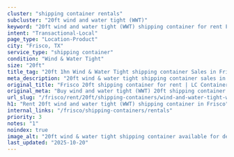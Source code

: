 ```yaml
---
cluster: "shipping container rentals"
subcluster: "20ft wind and water tight (WWT)"
keyword: "20ft wind and water tight (WWT) shipping container for rent Frisco, TX"
intent: "Transactional-Local"
page_type: "Location-Product"
city: "Frisco, TX"
service_type: "shipping container"
condition: "Wind & Water Tight"
size: "20ft"
title_tag: "20ft 1hn Wind & Water Tight shipping container Sales in Frisco | LC Container"
meta_description: "20ft wind & water tight shipping container sales in Frisco. Fast delivery, competitive pricing. Serving shipping containers area. Quote ID: VW3. Call (214) 524-4168 for your free quote today."
original_title: "Frisco 20ft shipping container for rent | LC Container"
original_meta: "Buy wind and water tight (WWT) 20ft shipping container rent with local delivery in Frisco, TX. LC Container — local Since 2003. Request a fast quote today."
url_slug: "/frisco/rent/20ft/shipping-containers/wind-and-water-tight-wwt"
h1: "Rent 20ft wind and water tight (WWT) shipping container in Frisco"
internal_links: "/frisco/shipping-containers/rentals"
priority: 3
notes: "1"
noindex: true
image_alt: "20ft wind & water tight shipping container available for delivery in Frisco"
last_updated: "2025-10-20"
---
```


<!-- TODO: Add unique city/inventory copy, images, and internal links here. -->

